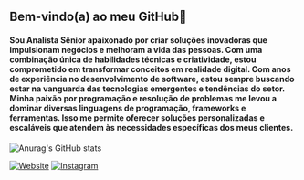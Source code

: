 ## Bem-vindo(a) ao meu GitHub👋


#### Sou Analista Sênior apaixonado por criar soluções inovadoras que impulsionam negócios e melhoram a vida das pessoas. Com uma combinação única de habilidades técnicas e criatividade, estou comprometido em transformar conceitos em realidade digital. Com anos de experiência no desenvolvimento de software, estou sempre buscando estar na vanguarda das tecnologias emergentes e tendências do setor. Minha paixão por programação e resolução de problemas me levou a dominar diversas linguagens de programação, frameworks e ferramentas. Isso me permite oferecer soluções personalizadas e escaláveis que atendem às necessidades específicas dos meus clientes.




![Anurag's GitHub stats](https://github-readme-stats.vercel.app/api?username=danilocgomesdev&show_icons=true&theme=radical)

[![Website](https://img.shields.io/website?label=danilocgomes.dev&style=for-the-badge&url=https://danilocgomes.dev/)]([https://danilocgomes.dev/](https://danilocgomes.dev/))
[![Instagram](https://img.shields.io/badge/Instagram-E4405F?style=for-the-badge&logo=instagram&logoColor=white)](https://instagram.com/devdocerrado)
